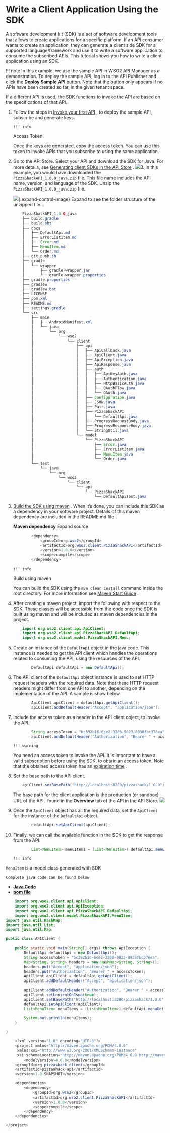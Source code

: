 # Write a Client Application Using the SDK

A software development kit (SDK) is a set of software development tools that allows to create applications for a specific platform. If an API consumer wants to create an application, they can generate a client side SDK for a supported language/framework and use it to write a software application to consume the subscribed APIs. This tutorial shows you how to write a client application using an SDK.

!!! note
In this example, we use the sample API in WSO2 API Manager as a demonstration. To deploy the sample API, log in to the API Publisher and click the **Deploy Sample API** button. Note that the button only appears if no APIs have been created so far, in the given tenant space.

If a different API is used, the SDK functions to invoke the API are based on the specifications of that API.


1.  Follow the steps in [Invoke your first API](https://docs.wso2.com/display/AM260/Quick+Start+Guide#QuickStartGuide-InvokingyourfirstAPI) , to deploy the sample API, subscribe and generate keys.

        !!! info
    Access Token

    Once the keys are generated, copy the access token. You can use this token to invoke APIs that you subscribe to using the same application.


2.  Go to the API Store. Select your API and download the SDK for Java. For more details, see [Generating client SDKs in the API Store](https://docs.wso2.com/display/AM260/Generating+SDKs#GeneratingSDKs-GeneratingclientSDKsintheAPIStore) .
    ![]({{base_path}}/assets/attachments/103333192/103333194.png)3.  In this example, you would have downloaded the `PizzaShackAPI_1.0.0_java.zip` file. This file name includes the API name, version, and language of the SDK. Unzip the `PizzaShackAPI_1.0.0_java.zip` file.

    ![](images/icons/grey_arrow_down.png){.expand-control-image} Expand to see the folder structure of the unzipped file...

    ``` java
        PizzaShackAPI_1.0.0_java
        ├── build.gradle
        ├── build.sbt
        ├── docs
        │   ├── DefaultApi.md
        │   ├── ErrorListItem.md
        │   ├── Error.md
        │   ├── MenuItem.md
        │   └── Order.md
        ├── git_push.sh
        ├── gradle
        │   └── wrapper
        │       ├── gradle-wrapper.jar
        │       └── gradle-wrapper.properties
        ├── gradle.properties
        ├── gradlew
        ├── gradlew.bat
        ├── LICENSE
        ├── pom.xml
        ├── README.md
        ├── settings.gradle
        └── src
            ├── main
            │   ├── AndroidManifest.xml
            │   └── java
            │       └── org
            │           └── wso2
            │               └── client
            │                   ├── api
            │                   │   ├── ApiCallback.java
            │                   │   ├── ApiClient.java
            │                   │   ├── ApiException.java
            │                   │   ├── ApiResponse.java
            │                   │   ├── auth
            │                   │   │   ├── ApiKeyAuth.java
            │                   │   │   ├── Authentication.java
            │                   │   │   ├── HttpBasicAuth.java
            │                   │   │   ├── OAuthFlow.java
            │                   │   │   └── OAuth.java
            │                   │   ├── Configuration.java
            │                   │   ├── JSON.java
            │                   │   ├── Pair.java
            │                   │   ├── PizzaShackAPI
            │                   │   │   └── DefaultApi.java
            │                   │   ├── ProgressRequestBody.java
            │                   │   ├── ProgressResponseBody.java
            │                   │   └── StringUtil.java
            │                   └── model
            │                       └── PizzaShackAPI
            │                           ├── Error.java
            │                           ├── ErrorListItem.java
            │                           ├── MenuItem.java
            │                           └── Order.java
            └── test
                └── java
                    └── org
                        └── wso2
                            └── client
                                └── api
                                    └── PizzaShackAPI
                                        └── DefaultApiTest.java
    ```

4.  [Build the SDK using maven](https://maven.apache.org/run-maven/) .
    When it’s done, you can include this SDK as a dependency in your software project. Details of this maven dependency are included in the README.md file.

    **Maven dependency** Expand source

    ``` java
            <dependency>
                <groupId>org.wso2</groupId>
                <artifactId>org.wso2.client.PizzaShackAPI</artifactId>
                <version>1.0.0</version>
                <scope>compile</scope>
            </dependency>
    ```

        !!! info
    Build using maven

    You can build the SDK using the `mvn clean install` command inside the root directory. For more information see [Maven Start Guide](https://maven.apache.org/guides/getting-started/) .


5.  After creating a maven project, import the following with respect to the SDK. These classes will be accessible from the code once the SDK is built using maven and will be included as maven dependencies in the project.

    ``` java
        import org.wso2.client.api.ApiClient;
        import org.wso2.client.api.PizzaShackAPI.DefaultApi;
        import org.wso2.client.model.PizzaShackAPI.Menu;
    ```

6.  Create an instance of the `DefaultApi` object in the java code. This instance is needed to get the API client which handles the operations related to consuming the API, using the resources of the API.

    ``` java
            DefaultApi defaultApi = new DefaultApi();
    ```

7.  The API client of the `DefaultApi` object instance is used to set HTTP request headers with the required data. Note that these HTTP request headers might differ from one API to another, depending on the implementation of the API. A sample is show below.

    ``` java
            ApiClient apiClient = defaultApi.getApiClient();
            apiClient.addDefaultHeader("Accept", "application/json");
    ```

8.  Include the access token as a header in the API client object, to invoke the API.

    ``` java
            String accessToken = "bc392b16-6ce2-3208-9023-8938fbc376ea";
            apiClient.addDefaultHeader("Authorization", "Bearer " + accessToken);
    ```

        !!! warning
    You need an access token to invoke the API. It is important to have a valid subscription before using the SDK, to obtain an access token. Note that the obtained access token has an [expiration time](https://docs.wso2.com/display/AM260/Working+with+Access+Tokens#WorkingwithAccessTokens-Changingthedefaulttokenexpirationtime) .


9.  Set the base path to the API client.

    ``` java
        apiClient.setBasePath("http://localhost:8280/pizzashack/1.0.0");
    ```

    The base path for the client application is the production (or sandbox) URL of the API,  found in the **Overview** tab of the API in the API Store.
    ![]({{base_path}}/assets/attachments/103333192/103333193.png)
10. Once the `ApiClient` object has all the required data, set the `ApiClient` for the instance of the `DefaultApi` object.

    ``` java
            defaultApi.setApiClient(apiClient);
    ```

11. Finally, we can call the available function in the SDK to get the response from the API.

    ``` java
            List<MenuItem> menuItems = (List<MenuItem>) defaultApi.menuGet();
    ```

        !!! info
`MenuItem` is a model class generated with SDK


    Complete java code can be found below

-   [**Java Code**](#053390ce38504f7c8ebacf179b78ecc7)
-   [**pom file**](#fcd42564768d41e3b6421dfc286ae83e)

``` java
    import org.wso2.client.api.ApiClient;
    import org.wso2.client.api.ApiException;
    import org.wso2.client.api.PizzaShackAPI.DefaultApi;
    import org.wso2.client.model.PizzaShackAPI.MenuItem;
import java.util.HashMap;
import java.util.List;
import java.util.Map;

public class APIClient {

    public static void main(String[] args) throws ApiException {
        DefaultApi defaultApi = new DefaultApi();
        String accessToken = "bc392b16-6ce2-3208-9023-8938fbc376ea";
        Map<String, String> headers = new HashMap<String, String>();
        headers.put("Accept", "application/json");
        headers.put("Authorization", "Bearer " + accessToken);
        ApiClient apiClient = defaultApi.getApiClient();
        apiClient.addDefaultHeader("Accept", "application/json");

        apiClient.addDefaultHeader("Authorization", "Bearer " + accessToken);
        apiClient.setLenientOnJson(true);
        apiClient.setBasePath("http://localhost:8280/pizzashack/1.0.0");
        defaultApi.setApiClient(apiClient);
        List<MenuItem> menuItems = (List<MenuItem>) defaultApi.menuGet();

        System.out.println(menuItems);
    }

}
```
``` java
    <?xml version="1.0" encoding="UTF-8"?>
    <project xmlns="http://maven.apache.org/POM/4.0.0"
     xmlns:xsi="http://www.w3.org/2001/XMLSchema-instance"
     xsi:schemaLocation="http://maven.apache.org/POM/4.0.0 http://maven.apache.org/xsd/maven-4.0.0.xsd">
        <modelVersion>4.0.0</modelVersion>
    <groupId>org.pizzashack.client</groupId>
    <artifactId>pizzashack-api</artifactId>
    <version>1.0-SNAPSHOT</version>

    <dependencies>
        <dependency>
            <groupId>org.wso2</groupId>
            <artifactId>org.wso2.client.PizzaShackAPI</artifactId>
            <version>1.0.0</version>
            <scope>compile</scope>
        </dependency>
    </dependencies>

</project>
```

